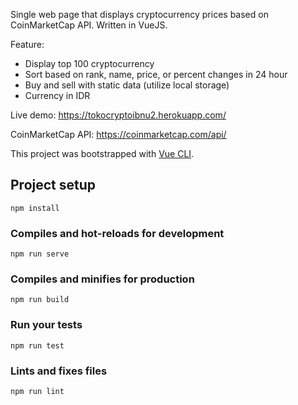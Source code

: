 Single web page that displays cryptocurrency prices based on CoinMarketCap API. Written in VueJS.

Feature:
- Display top 100 cryptocurrency
- Sort based on rank, name, price, or percent changes in 24 hour
- Buy and sell with static data (utilize local storage)
- Currency in IDR

Live demo: https://tokocryptoibnu2.herokuapp.com/

CoinMarketCap API: https://coinmarketcap.com/api/

This project was bootstrapped with [Vue CLI](https://cli.vuejs.org/).

## Project setup
```
npm install
```

### Compiles and hot-reloads for development
```
npm run serve
```

### Compiles and minifies for production
```
npm run build
```

### Run your tests
```
npm run test
```

### Lints and fixes files
```
npm run lint
```
